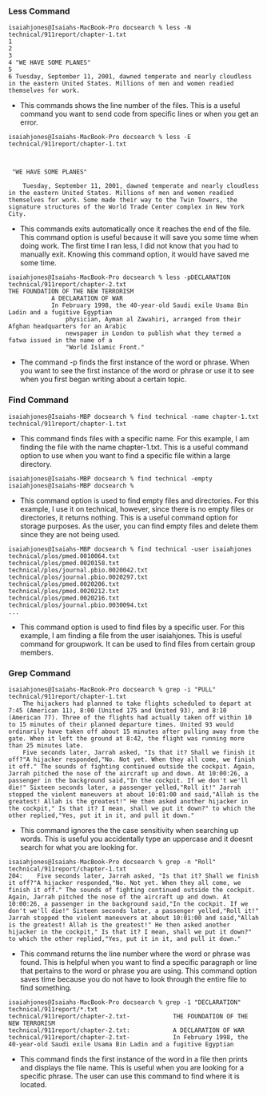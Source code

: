 ### Less Command
```
isaiahjones@Isaiahs-MacBook-Pro docsearch % less -N  technical/911report/chapter-1.txt
1 
2         
3                 
4 "WE HAVE SOME PLANES"
5 
6 Tuesday, September 11, 2001, dawned temperate and nearly cloudless in the eastern United States. Millions of men and women readied themselves for work.
```
* This commands shows the line number of the files. This is a useful command you want to send code from specific lines or when you get an error. 

```
isaiahjones@Isaiahs-MacBook-Pro docsearch % less -E technical/911report/chapter-1.txt

        
                
 "WE HAVE SOME PLANES"

    Tuesday, September 11, 2001, dawned temperate and nearly cloudless in the eastern United States. Millions of men and women readied themselves for work. Some made their way to the Twin Towers, the signature structures of the World Trade Center complex in New York City. 
```
*  This commands exits automatically once it reaches the end of the file. This command option is useful because it will save you some time when doing work. The first time I ran less, I did not know that you had to manually exit. Knowing this command option, it would have saved me some time. 

```
isaiahjones@Isaiahs-MacBook-Pro docsearch % less -pDECLARATION technical/911report/chapter-2.txt
THE FOUNDATION OF THE NEW TERRORISM
            A DECLARATION OF WAR
            In February 1998, the 40-year-old Saudi exile Usama Bin Ladin and a fugitive Egyptian
                physician, Ayman al Zawahiri, arranged from their Afghan headquarters for an Arabic
                newspaper in London to publish what they termed a fatwa issued in the name of a
                "World Islamic Front."
```
* The command -p finds the first instance of the word or phrase. When you want to see the first instance of the word or phrase or use it to see when you first began writing about a certain topic.

### Find Command
```
isaiahjones@Isaiahs-MBP docsearch % find technical -name chapter-1.txt
technical/911report/chapter-1.txt
```
* This command finds files with a specific name. For this example, I am finding the file with the name chapter-1.txt. This is a useful command option to use when you want to find a specific file within a large directory. 
```
isaiahjones@Isaiahs-MBP docsearch % find technical -empty             
isaiahjones@Isaiahs-MBP docsearch % 
```
* This command option is used to find empty files and directories. For this example, I use it on technical, however, since there is no empty files or directories, it returns nothing. This is a useful command option for storage purposes. As the user, you can find empty files and delete them since they are not being used. 
```
isaiahjones@Isaiahs-MBP docsearch % find technical -user isaiahjones
technical/plos/pmed.0010064.txt
technical/plos/pmed.0020158.txt
technical/plos/journal.pbio.0020042.txt
technical/plos/journal.pbio.0020297.txt
technical/plos/pmed.0020206.txt
technical/plos/pmed.0020212.txt
technical/plos/pmed.0020216.txt
technical/plos/journal.pbio.0030094.txt
...
```
* This command option is used to find files by a specific user. For this example, I am finding a file from the user isaiahjones. This is useful command for groupwork. It can be used to find files from certain group members. 

### Grep Command
```
isaiahjones@Isaiahs-MacBook-Pro docsearch % grep -i "PULL" technical/911report/chapter-1.txt
    The hijackers had planned to take flights scheduled to depart at 7:45 (American 11), 8:00 (United 175 and United 93), and 8:10 (American 77). Three of the flights had actually taken off within 10 to 15 minutes of their planned departure times. United 93 would ordinarily have taken off about 15 minutes after pulling away from the gate. When it left the ground at 8:42, the flight was running more than 25 minutes late.
    Five seconds later, Jarrah asked, "Is that it? Shall we finish it off?"A hijacker responded,"No. Not yet. When they all come, we finish it off." The sounds of fighting continued outside the cockpit. Again, Jarrah pitched the nose of the aircraft up and down. At 10:00:26, a passenger in the background said,"In the cockpit. If we don't we'll die!" Sixteen seconds later, a passenger yelled,"Roll it!" Jarrah stopped the violent maneuvers at about 10:01:00 and said,"Allah is the greatest! Allah is the greatest!" He then asked another hijacker in the cockpit," Is that it? I mean, shall we put it down?" to which the other replied,"Yes, put it in it, and pull it down."
```
* This command ignores the the case sensitivity when searching up words. This is useful you accidentally type an uppercase and it doesnt search for what you are looking for. 
```
isaiahjones@Isaiahs-MacBook-Pro docsearch % grep -n "Roll" technical/911report/chapter-1.txt
204:    Five seconds later, Jarrah asked, "Is that it? Shall we finish it off?"A hijacker responded,"No. Not yet. When they all come, we finish it off." The sounds of fighting continued outside the cockpit. Again, Jarrah pitched the nose of the aircraft up and down. At 10:00:26, a passenger in the background said,"In the cockpit. If we don't we'll die!" Sixteen seconds later, a passenger yelled,"Roll it!" Jarrah stopped the violent maneuvers at about 10:01:00 and said,"Allah is the greatest! Allah is the greatest!" He then asked another hijacker in the cockpit," Is that it? I mean, shall we put it down?" to which the other replied,"Yes, put it in it, and pull it down."
```
* This command returns the line number where the word or phrase was found. This is helpful when you want to find a specific paragraph or line that pertains to the word or phrase you are using. This command option saves time because you do not have to look through the entire file to find something. 
```
isaiahjones@Isaiahs-MacBook-Pro docsearch % grep -1 "DECLARATION" technical/911report/*.txt
technical/911report/chapter-2.txt-            THE FOUNDATION OF THE NEW TERRORISM
technical/911report/chapter-2.txt:            A DECLARATION OF WAR
technical/911report/chapter-2.txt-            In February 1998, the 40-year-old Saudi exile Usama Bin Ladin and a fugitive Egyptian
```
* This command finds the first instance of the word in a file then prints and displays the file name. This is useful when you are looking for a specific phrase. The user can use this command to find where it is located. 
